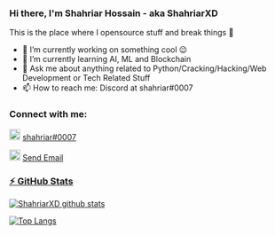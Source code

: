 ### Hi there, I'm Shahriar Hossain - aka ShahriarXD
This is the place where I opensource stuff and break things 🤣

- 🔭 I’m currently working on something cool 😉
- 🌱 I’m currently learning AI, ML and Blockchain
- 💬  Ask me about anything related to Python/Cracking/Hacking/Web Development or Tech Related Stuff
- 📫 How to reach me: Discord at shahriar#0007

### Connect with me:
<p>
  <img src="https://media.discordapp.net/attachments/658363539966263336/772770621163307058/e56460962853.png" width="20" title="DISCORD"> 
  <a href="https://discord.gg/shm9VzP" target="_blank">shahriar#0007</a> 
</p>
<p>
  <img src="https://media.discordapp.net/attachments/658363539966263336/772772852554399744/image-removebg-preview.png" width="20" title="EMAIL">
  <a href="mailto:progamenoname@gmail.com">Send Email
</p>
  
### ⚡ GitHub Stats
![ShahriarXD github stats](https://github-readme-stats.vercel.app/api?username=ShahriarXD&count_private=true&hide=prs,issues,contribs&theme=radical&show_icons=true)


![Top Langs](https://github-readme-stats.vercel.app/api/top-langs/?username=ShahriarXD&layout=compact&langs_count=8)
